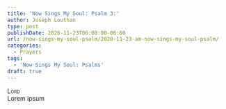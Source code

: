```yaml
---
title: 'Now Sings My Soul: Psalm 3:'
author: Joseph Louthan
type: post
publishDate: 2020-11-23T06:00:00-06:00
url: /now-sings-my-soul-psalm/2020-11-23-am-now-sings-my-soul-psalm/
categories:
  - Prayers
tags:
  - 'Now Sings My Soul: Psalms'
draft: true
---
```


</pre>
<div style="font-variant: small-caps;">Lord</div>
Lorem ipsum
</pre>
